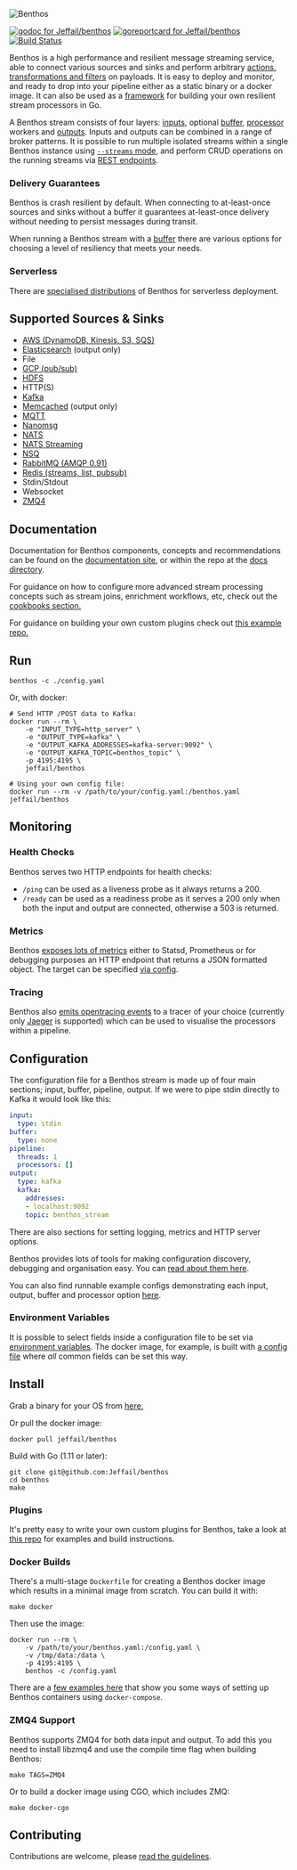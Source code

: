 ![Benthos](icon.png "Benthos")

[![godoc for Jeffail/benthos](https://godoc.org/github.com/Jeffail/benthos/lib/stream?status.svg)](https://godoc.org/github.com/Jeffail/benthos/lib/stream) [![goreportcard for Jeffail/benthos](https://goreportcard.com/badge/github.com/Jeffail/benthos)](https://goreportcard.com/report/Jeffail/benthos) [![Build Status](https://cloud.drone.io/api/badges/Jeffail/benthos/status.svg)](https://cloud.drone.io/Jeffail/benthos)

Benthos is a high performance and resilient message streaming service, able to connect various sources and sinks and perform arbitrary [actions, transformations and filters](https://docs.benthos.dev/processors/) on payloads. It is easy to deploy and monitor, and ready to drop into your pipeline either as a static binary or a docker image. It can also be used as a [framework](https://godoc.org/github.com/Jeffail/benthos/lib/stream) for building your own resilient stream processors in Go.

A Benthos stream consists of four layers: [inputs](https://docs.benthos.dev/inputs/), optional [buffer](https://docs.benthos.dev/buffers/), [processor](https://docs.benthos.dev/processors/) workers and [outputs](https://docs.benthos.dev/outputs/). Inputs and outputs can be combined in a range of broker patterns. It is possible to run multiple isolated streams within a single Benthos instance using [`--streams` mode](https://docs.benthos.dev/streams/), and perform CRUD operations on the running streams via [REST endpoints](https://docs.benthos.dev/api/streams/).

### Delivery Guarantees

Benthos is crash resilient by default. When connecting to at-least-once sources and sinks without a buffer it guarantees at-least-once delivery without needing to persist messages during transit.

When running a Benthos stream with a [buffer](https://docs.benthos.dev/buffers/) there are various options for choosing a level of resiliency that meets your needs.

### Serverless

There are [specialised distributions](https://docs.benthos.dev/serverless/) of Benthos for serverless deployment.

Supported Sources & Sinks
-------------------------

- [AWS (DynamoDB, Kinesis, S3, SQS)](https://aws.amazon.com/)
- [Elasticsearch](https://www.elastic.co/) (output only)
- File
- [GCP (pub/sub)](https://cloud.google.com/)
- [HDFS](https://hadoop.apache.org/)
- HTTP(S)
- [Kafka](https://kafka.apache.org/)
- [Memcached](https://memcached.org/) (output only)
- [MQTT](http://mqtt.org/)
- [Nanomsg](http://nanomsg.org/)
- [NATS](http://nats.io/)
- [NATS Streaming](https://nats.io/documentation/streaming/nats-streaming-intro/)
- [NSQ](http://nsq.io/)
- [RabbitMQ (AMQP 0.91)](https://www.rabbitmq.com/)
- [Redis (streams, list, pubsub)](https://redis.io/)
- Stdin/Stdout
- Websocket
- [ZMQ4](http://zeromq.org/)

Documentation
-------------

Documentation for Benthos components, concepts and recommendations can be found on the [documentation site](https://docs.benthos.dev), or within the repo at the [docs directory](docs/README.md).

For guidance on how to configure more advanced stream processing concepts such as stream joins, enrichment workflows, etc, check out the [cookbooks section.](https://docs.benthos.dev/cookbooks/)

For guidance on building your own custom plugins check out [this example repo.](https://github.com/benthosdev/benthos-plugin-example)

Run
---

```shell
benthos -c ./config.yaml
```

Or, with docker:

```shell
# Send HTTP /POST data to Kafka:
docker run --rm \
	-e "INPUT_TYPE=http_server" \
	-e "OUTPUT_TYPE=kafka" \
	-e "OUTPUT_KAFKA_ADDRESSES=kafka-server:9092" \
	-e "OUTPUT_KAFKA_TOPIC=benthos_topic" \
	-p 4195:4195 \
	jeffail/benthos

# Using your own config file:
docker run --rm -v /path/to/your/config.yaml:/benthos.yaml jeffail/benthos
```

Monitoring
----------

### Health Checks

Benthos serves two HTTP endpoints for health checks:

- `/ping` can be used as a liveness probe as it always returns a 200.
- `/ready` can be used as a readiness probe as it serves a 200 only when both the input and output are connected, otherwise a 503 is returned.

### Metrics

Benthos [exposes lots of metrics](https://docs.benthos.dev/metrics/) either to Statsd, Prometheus or for debugging purposes an HTTP endpoint that returns a JSON formatted object. The target can be specified [via config](config/metrics).

### Tracing

Benthos also [emits opentracing events](https://docs.benthos.dev/tracers/) to a tracer of your choice (currently only [Jaeger](https://www.jaegertracing.io/) is supported) which can be used to visualise the processors within a pipeline.

Configuration
-------------

The configuration file for a Benthos stream is made up of four main sections; input, buffer, pipeline, output. If we were to pipe stdin directly to Kafka it would look like this:

```yaml
input:
  type: stdin
buffer:
  type: none
pipeline:
  threads: 1
  processors: []
output:
  type: kafka
  kafka:
    addresses:
    - localhost:9092
    topic: benthos_stream
```

There are also sections for setting logging, metrics and HTTP server options.

Benthos provides lots of tools for making configuration discovery, debugging and organisation easy. You can [read about them here](https://docs.benthos.dev/configuration/).

You can also find runnable example configs demonstrating each input, output, buffer and processor option [here](config).

### Environment Variables

It is possible to select fields inside a configuration file to be set via [environment variables](https://docs.benthos.dev/config_interpolation/). The docker image, for example, is built with [a config file](config/env/README.md) where *all* common fields can be set this way.

Install
-------

Grab a binary for your OS from [here.](https://github.com/Jeffail/benthos/releases)

Or pull the docker image:

```shell
docker pull jeffail/benthos
```

Build with Go (1.11 or later):

```shell
git clone git@github.com:Jeffail/benthos
cd benthos
make
```

### Plugins

It's pretty easy to write your own custom plugins for Benthos, take a look at [this repo](https://github.com/benthosdev/benthos-plugin-example) for examples and build instructions.

### Docker Builds

There's a multi-stage `Dockerfile` for creating a Benthos docker image which results in a minimal image from scratch. You can build it with:

```shell
make docker
```

Then use the image:

```shell
docker run --rm \
	-v /path/to/your/benthos.yaml:/config.yaml \
	-v /tmp/data:/data \
	-p 4195:4195 \
	benthos -c /config.yaml
```

There are a [few examples here](resources/docker/compose_examples) that show you some ways of setting up Benthos containers using `docker-compose`.

### ZMQ4 Support

Benthos supports ZMQ4 for both data input and output. To add this you need to install libzmq4 and use the compile time flag when building Benthos:

```shell
make TAGS=ZMQ4
```

Or to build a docker image using CGO, which includes ZMQ:

```shell
make docker-cgo
```

Contributing
------------

Contributions are welcome, please [read the guidelines](CONTRIBUTING.md).
